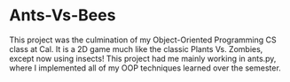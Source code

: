 # Ants-Vs-Bees
 This project was the culmination of my Object-Oriented Programming CS class at Cal. It is a 2D game much like the classic Plants Vs. Zombies, except now using insects! This project had me mainly working in ants.py, where I implemented all of my OOP techniques learned over the semester.
